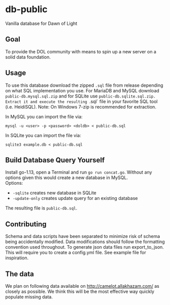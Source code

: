 # db-public
Vanilla database for Dawn of Light

## Goal
To provide the DOL community with means to spin up a new server on a solid data foundation.

## Usage
To use this database download the zipped `.sql` file from release depending on what SQL implementation you use. For MariaDB and MySQL download `public-db.mysql.sql.zip` and for SQLite use `public-db.sqlite.sql.zip. Extract it and execute the resulting `.sql` file in your favorite SQL tool (i.e. HeidiSQL). Note: On Windows 7-zip is recommended for extraction.

In MySQL you can import the file via:
```
mysql -u <user> -p <password> <doldb> < public-db.sql
```
In SQLite you can import the file via:
```
sqlite3 example.db < public-db.sql
```

## Build Database Query Yourself
Install go-1.13, open a Terminal and run `go run concat.go`. Without any options given this would create a new database in MySQL.  
Options:  
* `-sqlite` creates new database in SQLite
* `-update-only` creates update query for an existing database

The resulting file is `public-db.sql`.

## Contributing
Schema and data scripts have been separated to minimize risk of schema being accidentally modified. Data modifications should follow the formatting convention used throughout. To generate json data files run export_to_json. This will require you to create a config.yml file. See example file for inspiration.

## The data
We plan on following data available on http://camelot.allakhazam.com/ as closely as possible. We think this will be the most effective way quickly populate missing data.
